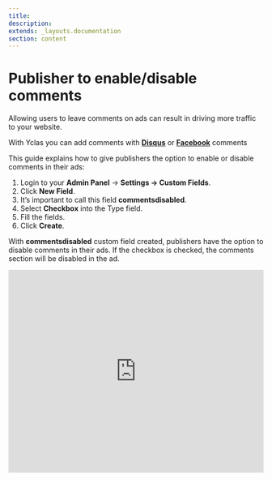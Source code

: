 ```yaml
---
title:
description:
extends: _layouts.documentation
section: content
---
```


 # Publisher to enable/disable comments

Allowing users to leave comments on ads can result in driving more traffic to your website. 

With Yclas you can add comments with **[Disqus](publish-options-active-comments-with-disquse)** or **[Facebook](publish-options-add-facebook-comments)** comments

This guide explains how to give publishers the option to enable or disable comments in their ads:

1.  Login to your **Admin Panel** ->  **Settings -> Custom Fields**.
2.  Click  **New Field**.
3.  It’s important to call this field  **commentsdisabled**.
4.  Select  **Checkbox**  into the Type field.
5.  Fill the fields.
6.  Click  **Create**.

With  **commentsdisabled**  custom field created, publishers have the option to disable comments in their ads. If the checkbox is checked, the comments section will be disabled in the ad.



 <iframe width="100%" height="400px" src="https://www.youtube.com/embed/_p--e9os0AY" title="Yclas video" frameborder="0" allow="accelerometer; autoplay; clipboard-write; encrypted-media; gyroscope; picture-in-picture" allowfullscreen></iframe>
